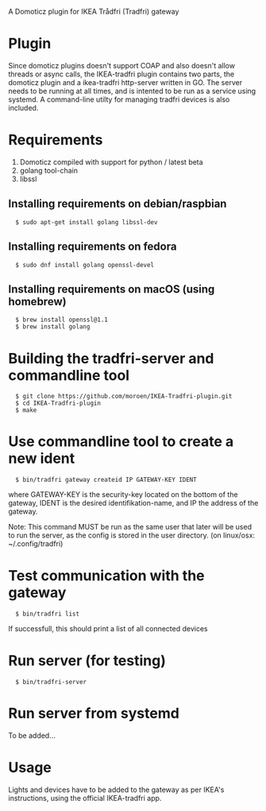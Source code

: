 A Domoticz plugin for IKEA Trådfri (Tradfri) gateway

# Plugin
Since domoticz plugins doesn't support COAP and also doesn't allow threads or async calls, the IKEA-tradfri plugin contains two parts, the domoticz plugin and a ikea-tradfri http-server written in GO. The server needs to be running at all times, and is intented to be run as a service using systemd. A command-line utilty for managing tradfri devices is also included.

# Requirements
1. Domoticz compiled with support for python / latest beta
2. golang tool-chain
3. libssl

## Installing requirements on debian/raspbian
```shell
  $ sudo apt-get install golang libssl-dev
```

## Installing requirements on fedora
```shell
  $ sudo dnf install golang openssl-devel
```

## Installing requirements on macOS (using homebrew)
```shell
  $ brew install openssl@1.1
  $ brew install golang
```

# Building the tradfri-server and commandline tool
```shell
  $ git clone https://github.com/moroen/IKEA-Tradfri-plugin.git
  $ cd IKEA-Tradfri-plugin
  $ make
```

# Use commandline tool to create a new ident
```shell
  $ bin/tradfri gateway createid IP GATEWAY-KEY IDENT
```
where GATEWAY-KEY is the security-key located on the bottom of the gateway, IDENT is the desired identifikation-name, and IP the address of the gateway.

Note: This command MUST be run as the same user that later will be used to run the server, as the config is stored in the user directory. (on linux/osx: ~/.config/tradfri)

# Test communication with the gateway
```shell
  $ bin/tradfri list
```
If successfull, this should print a list of all connected devices

# Run server (for testing)
```shell
  $ bin/tradfri-server
```

# Run server from systemd
To be added...

# Usage
Lights and devices have to be added to the gateway as per IKEA's instructions, using the official IKEA-tradfri app. 
